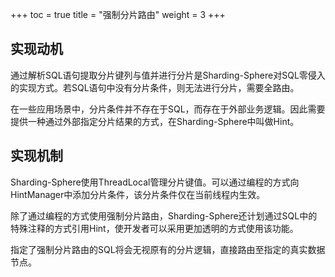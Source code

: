 +++
toc = true
title = "强制分片路由"
weight = 3
+++

## 实现动机

通过解析SQL语句提取分片键列与值并进行分片是Sharding-Sphere对SQL零侵入的实现方式。若SQL语句中没有分片条件，则无法进行分片，需要全路由。

在一些应用场景中，分片条件并不存在于SQL，而存在于外部业务逻辑。因此需要提供一种通过外部指定分片结果的方式，在Sharding-Sphere中叫做Hint。

## 实现机制

Sharding-Sphere使用ThreadLocal管理分片键值。可以通过编程的方式向HintManager中添加分片条件，该分片条件仅在当前线程内生效。

除了通过编程的方式使用强制分片路由，Sharding-Sphere还计划通过SQL中的特殊注释的方式引用Hint，使开发者可以采用更加透明的方式使用该功能。

指定了强制分片路由的SQL将会无视原有的分片逻辑，直接路由至指定的真实数据节点。
